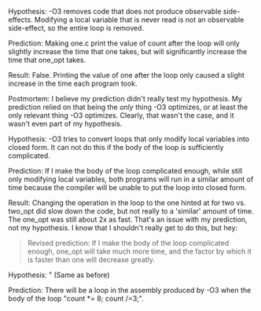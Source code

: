 Hypothesis: -O3 removes code that does not produce observable side-effects.
Modifying a local variable that is never read is not an observable side-effect,
so the entire loop is removed.

Prediction: Making one.c print the value of count after the loop will only slightly increase
the time that one takes, but will significantly increase the time that one_opt
takes.

Result: False. Printing the value of one after the loop only caused a slight
increase in the time each program took.

Postmortem: I believe my prediction didn't really test my hypothesis. My
prediction relied on that being the *only* thing -O3 optimizes, or at least the
only relevant thing -O3 optimizes. Clearly, that wasn't the case, and it wasn't
even part of my hypothesis.

Hypothesis: -O3 tries to convert loops that only modify local variables into
closed form. It can not do this if the body of the loop is sufficiently complicated.

Prediction: If I make the body of the loop complicated enough, while still only
modifying local variables, both programs will run in a similar amount of time
because the compiler will be unable to put the loop into closed form.

Result: Changing the operation in the loop to the one hinted at for two vs.
two_opt did slow down the code, but not really to a 'similar' amount of time.
The one_opt was still about 2x as fast.
That's an issue with my prediction, not my hypothesis. I know that I shouldn't
really get to do this, but hey:
> Revised prediction: If I make the body of the loop complicated enough, one_opt
> will take much more time, and the factor by which it is faster than one will
> decrease greatly.

Hypothesis: " (Same as before)

Prediction: There will be a loop in the assembly produced by -O3 when the body
of the loop "count *= 8; count /=3;".